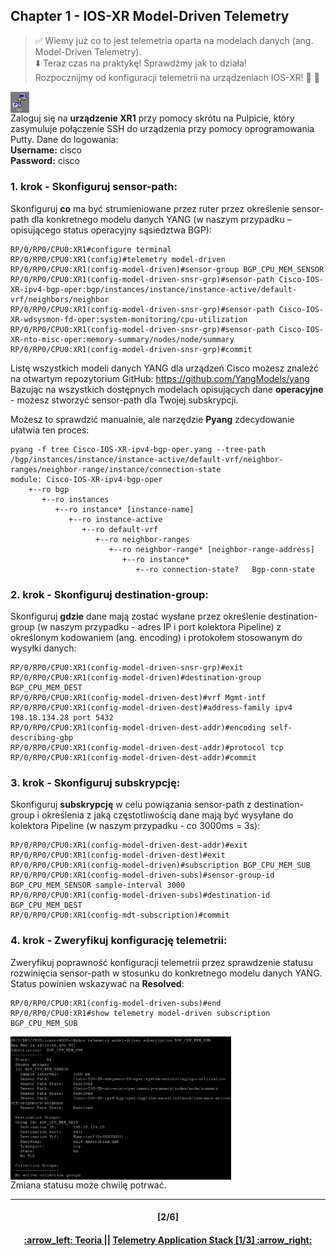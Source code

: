 ## Chapter 1 - IOS-XR Model-Driven Telemetry

> :white_check_mark: Wiemy już co to jest telemetria oparta na modelach danych (ang. Model-Driven Telemetry).  
> :arrow_down: Teraz czas na praktykę! Sprawdźmy jak to działa! <br>
> Rozpocznijmy od konfiguracji telemetrii na urządzeniach IOS-XR! :clap: :muscle: 

<img align="center" width=6% src="/readme/XR.png"></img>  
Zaloguj się na **urządzenie XR1** przy pomocy skrótu na Pulpicie, który zasymuluje połączenie SSH do urządzenia przy pomocy oprogramowania Putty. Dane do logowania:  
**Username:** cisco  
**Password:** cisco 

### 1. krok - Skonfiguruj sensor-path:
Skonfiguruj **co** ma być strumieniowane przez ruter przez określenie sensor-path dla konkretnego modelu danych YANG (w naszym przypadku – opisującego status operacyjny sąsiedztwa BGP):
```
RP/0/RP0/CPU0:XR1#configure terminal 
RP/0/RP0/CPU0:XR1(config)#telemetry model-driven
RP/0/RP0/CPU0:XR1(config-model-driven)#sensor-group BGP_CPU_MEM_SENSOR
RP/0/RP0/CPU0:XR1(config-model-driven-snsr-grp)#sensor-path Cisco-IOS-XR-ipv4-bgp-oper:bgp/instances/instance/instance-active/default-vrf/neighbors/neighbor
RP/0/RP0/CPU0:XR1(config-model-driven-snsr-grp)#sensor-path Cisco-IOS-XR-wdsysmon-fd-oper:system-monitoring/cpu-utilization
RP/0/RP0/CPU0:XR1(config-model-driven-snsr-grp)#sensor-path Cisco-IOS-XR-nto-misc-oper:memory-summary/nodes/node/summary
RP/0/RP0/CPU0:XR1(config-model-driven-snsr-grp)#commit
```
Listę wszystkich modeli danych YANG dla urządzeń Cisco możesz znaleźć na otwartym repozytorium GitHub: https://github.com/YangModels/yang 
Bazując na wszystkich dostępnych modelach opisujących dane **operacyjne** - możesz stworzyć sensor-path dla Twojej subskrypcji.

Możesz to sprawdzić manualnie, ale narzędzie **Pyang** zdecydowanie ułatwia ten proces:
```
pyang -f tree Cisco-IOS-XR-ipv4-bgp-oper.yang --tree-path /bgp/instances/instance/instance-active/default-vrf/neighbor-ranges/neighbor-range/instance/connection-state
module: Cisco-IOS-XR-ipv4-bgp-oper
    +--ro bgp
       +--ro instances
          +--ro instance* [instance-name]
             +--ro instance-active
                +--ro default-vrf
                   +--ro neighbor-ranges
                      +--ro neighbor-range* [neighbor-range-address]
                         +--ro instance*
                            +--ro connection-state?   Bgp-conn-state
```
### 2. krok - Skonfiguruj destination-group:
Skonfiguruj **gdzie** dane mają zostać wysłane przez określenie destination-group (w naszym przypadku - adres IP i port kolektora Pipeline) z określonym kodowaniem (ang. encoding) i protokołem stosowanym do wysyłki danych:
```
RP/0/RP0/CPU0:XR1(config-model-driven-snsr-grp)#exit
RP/0/RP0/CPU0:XR1(config-model-driven)#destination-group BGP_CPU_MEM_DEST
RP/0/RP0/CPU0:XR1(config-model-driven-dest)#vrf Mgmt-intf
RP/0/RP0/CPU0:XR1(config-model-driven-dest)#address-family ipv4 198.18.134.28 port 5432
RP/0/RP0/CPU0:XR1(config-model-driven-dest-addr)#encoding self-describing-gbp
RP/0/RP0/CPU0:XR1(config-model-driven-dest-addr)#protocol tcp
RP/0/RP0/CPU0:XR1(config-model-driven-dest-addr)#commit
```

### 3. krok - Skonfiguruj subskrypcję:
Skonfiguruj **subskrypcję** w celu powiązania sensor-path z destination-group i określenia z jaką częstotliwością dane mają być wysyłane do kolektora Pipeline (w naszym przypadku - co 3000ms = 3s):
```
RP/0/RP0/CPU0:XR1(config-model-driven-dest-addr)#exit
RP/0/RP0/CPU0:XR1(config-model-driven-dest)#exit
RP/0/RP0/CPU0:XR1(config-model-driven)#subscription BGP_CPU_MEM_SUB
RP/0/RP0/CPU0:XR1(config-model-driven-subs)#sensor-group-id BGP_CPU_MEM_SENSOR sample-interval 3000
RP/0/RP0/CPU0:XR1(config-model-driven-subs)#destination-id BGP_CPU_MEM_DEST
RP/0/RP0/CPU0:XR1(config-mdt-subscription)#commit
```

### 4. krok - Zweryfikuj konfigurację telemetrii:
Zweryfikuj poprawność konfiguracji telemetrii przez sprawdzenie statusu rozwinięcia sensor-path w stosunku do konkretnego modelu danych YANG. Status powinien wskazywać na **Resolved**:
```
RP/0/RP0/CPU0:XR1(config-model-driven-subs)#end
RP/0/RP0/CPU0:XR1#show telemetry model-driven subscription BGP_CPU_MEM_SUB
```
<img align="center" width=70% src="/readme/3.png"></img>  
Zmiana statusu może chwilę potrwać.

---
<h4 align="center">[2/6]</h4>
<h4 align="center"> <a href="/readme/1.md"> :arrow_left: Teoria </a> || <a href="/readme/2.md"> Telemetry Application Stack [1/3] :arrow_right: </a> </h4>

